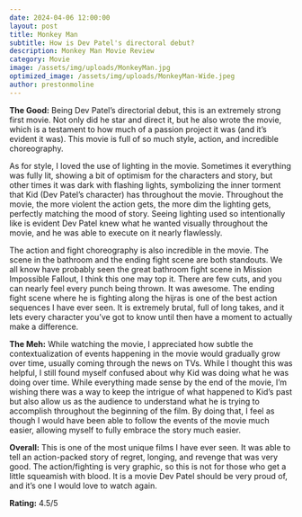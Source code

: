 ```yaml
---
date: 2024-04-06 12:00:00
layout: post
title: Monkey Man
subtitle: How is Dev Patel's directoral debut?
description: Monkey Man Movie Review
category: Movie
image: /assets/img/uploads/MonkeyMan.jpg
optimized_image: /assets/img/uploads/MonkeyMan-Wide.jpeg
author: prestonmoline
---
```


**The Good:**
Being Dev Patel’s directorial debut, this is an extremely strong first movie. Not only did he star and direct it, but he also wrote the movie, which is a testament to how much of a passion project it was (and it’s evident it was). This movie is full of so much style, action, and incredible choreography. 

As for style, I loved the use of lighting in the movie. Sometimes it everything was fully lit, showing a bit of optimism for the characters and story, but other times it was dark with flashing lights, symbolizing the inner torment that Kid (Dev Patel’s character) has throughout the movie. Throughout the movie, the more violent the action gets, the more dim the lighting gets, perfectly matching the mood of story. Seeing lighting used so intentionally like is evident Dev Patel knew what he wanted visually throughout the movie, and he was able to execute on it nearly flawlessly.

The action and fight choreography is also incredible in the movie. The scene in the bathroom and the ending fight scene are both standouts. We all know have probably seen the great bathroom fight scene in Mission Impossible Fallout, I think this one may top it. There are few cuts, and you can nearly feel every punch being thrown. It was awesome. The ending fight scene where he is fighting along the hijras is one of the best action sequences I have ever seen.  It is extremely brutal, full of long takes, and it lets every character you’ve got to know until then have a moment to actually make a difference.


**The Meh:**
While watching the movie, I appreciated how subtle the contextualization of events happening in the movie would gradually grow over time, usually coming through the news on TVs. While I thought this was helpful, I still found myself confused about why Kid was doing what he was doing over time. While everything made sense by the end of the movie, I’m wishing there was a way to keep the intrigue of what happened to Kid’s past but also allow us as the audience to understand what he is trying to accomplish throughout the beginning of the film. By doing that, I feel as though I would have been able to follow the events of the movie much easier, allowing myself to fully embrace the story much easier.



**Overall:**
This is one of the most unique films I have ever seen. It was able to tell an action-packed story of regret, longing, and revenge that was very good. The action/fighting is very graphic, so this is not for those who get a little squeamish with blood. It is a movie Dev Patel should be very proud of, and it’s one I would love to watch again.


**Rating:**
4.5/5
